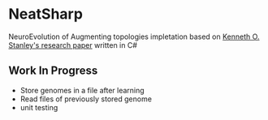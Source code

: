 # NeatSharp

NeuroEvolution of Augmenting topologies impletation based on [Kenneth O. Stanley's research paper](http://nn.cs.utexas.edu/downloads/papers/stanley.ec02.pdf) written in C#

## Work In Progress
 - Store genomes in a file after learning
 - Read files of previously stored genome
 - unit testing
